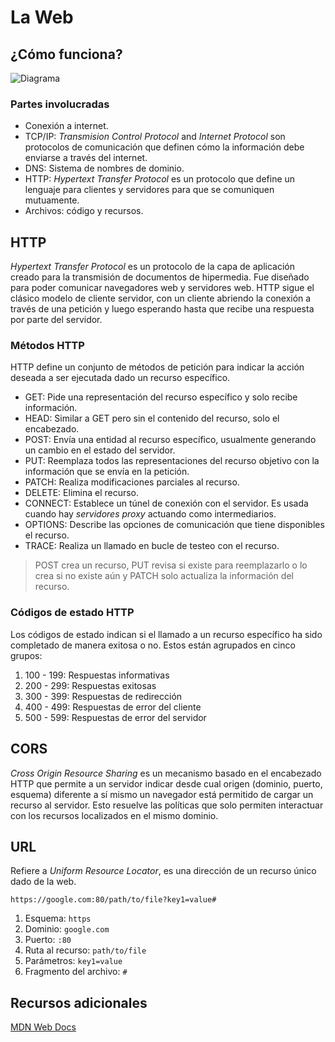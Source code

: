 # La Web

## ¿Cómo funciona?

![Diagrama](https://developer.mozilla.org/en-US/docs/Learn/Getting_started_with_the_web/How_the_Web_works/simple-client-server.png)

### Partes involucradas

- Conexión a internet.
- TCP/IP: *Transmision Control Protocol* and *Internet Protocol* son protocolos de comunicación que
definen cómo la información debe enviarse a través del internet.
- DNS: Sistema de nombres de dominio.
- HTTP: *Hypertext Transfer Protocol* es un protocolo que define un lenguaje para clientes y
servidores para que se comuniquen mutuamente.
- Archivos: código y recursos.

## HTTP

*Hypertext Transfer Protocol* es un protocolo de la capa de aplicación creado para la transmisión de
documentos de hipermedia. Fue diseñado para poder comunicar navegadores web y servidores web. HTTP
sigue el clásico modelo de cliente servidor, con un cliente abriendo la conexión a través de una
petición y luego esperando hasta que recibe una respuesta por parte del servidor.

### Métodos HTTP

HTTP define un conjunto de métodos de petición para indicar la acción deseada a ser ejecutada dado
un recurso específico.

- GET: Pide una representación del recurso específico y solo recibe información.
- HEAD: Similar a GET pero sin el contenido del recurso, solo el encabezado.
- POST: Envía una entidad al recurso específico, usualmente generando un cambio en el estado del
servidor.
- PUT: Reemplaza todos las representaciones del recurso objetivo con la información que se envía en
la petición.
- PATCH: Realiza modificaciones parciales al recurso.
- DELETE: Elimina el recurso.
- CONNECT: Establece un túnel de conexión con el servidor. Es usada cuando hay *servidores
proxy* actuando como intermediarios.
- OPTIONS: Describe las opciones de comunicación que tiene disponibles el recurso.
- TRACE: Realiza un llamado en bucle de testeo con el recurso.

> POST crea un recurso, PUT revisa si existe para reemplazarlo o lo crea si no existe aún y PATCH
> solo actualiza la información del recurso.

### Códigos de estado HTTP

Los códigos de estado indican si el llamado a un recurso específico ha sido completado de manera
exitosa o no. Estos están agrupados en cinco grupos:

1. 100 - 199: Respuestas informativas
2. 200 - 299: Respuestas exitosas
3. 300 - 399: Respuestas de redirección
4. 400 - 499: Respuestas de error del cliente
5. 500 - 599: Respuestas de error del servidor

## CORS

*Cross Origin Resource Sharing* es un mecanismo basado en el encabezado HTTP que permite a un
servidor indicar desde cual origen (dominio, puerto, esquema) diferente a sí mismo un navegador está
permitido de cargar un recurso al servidor. Esto resuelve las políticas que solo permiten
interactuar con los recursos localizados en el mismo dominio.

## URL

Refiere a *Uniform Resource Locator*, es una dirección de un recurso único dado de la web.

`https://google.com:80/path/to/file?key1=value#`

1. Esquema: `https`
2. Dominio: `google.com`
3. Puerto: `:80`
4. Ruta al recurso: `path/to/file`
5. Parámetros: `key1=value`
6. Fragmento del archivo: `#`

## Recursos adicionales

[MDN Web Docs](https://developer.mozilla.org/en-US/docs/Learn/Getting_started_with_the_web/How_the_Web_works)
